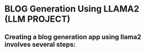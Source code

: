 # BLOG Generation Using LLAMA2 (LLM PROJECT)

## Creating a blog generation app using llama2 involves several steps:
